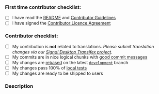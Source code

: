 <!--
Thanks for contributing to the project!
Please help us keep this project in good shape by going through this checklist.
Replace the empty checkboxes [ ] below with checked ones [X] as they are completed
Remember, you can preview this before saving it.
-->

<!-- You can remove this first section if you have contributed before -->

### First time contributor checklist:

* [ ] I have read the [README](https://github.com/signalapp/Signal-Desktop/blob/master/README.md) and [Contributor Guidelines](https://github.com/signalapp/Signal-Desktop/blob/master/CONTRIBUTING.md)
* [ ] I have signed the [Contributor Licence Agreement](https://signal.org/cla/)

### Contributor checklist:

* [ ] My contribution is **not** related to translations. _Please submit translation changes via our [Signal Desktop Transifex project](https://www.transifex.com/signal-messenger/signal-desktop/)._
* [ ] My commits are in nice logical chunks with [good commit messages](http://chris.beams.io/posts/git-commit/)
* [ ] My changes are [rebased](https://medium.freecodecamp.org/git-rebase-and-the-golden-rule-explained-70715eccc372) on the latest [`development`](https://github.com/signalapp/Signal-Desktop/tree/development) branch
* [ ] My changes pass 100% of [local tests](https://github.com/signalapp/Signal-Desktop/blob/master/CONTRIBUTING.md#tests)
* [ ] My changes are ready to be shipped to users

### Description

<!--
Describe briefly what your pull request changes. Focus on the value provided to users.

Does it address any outstanding issues in this project?
  https://github.com/signalapp/Signal-Desktop/issues?utf8=%E2%9C%93&q=is%3Aissue
  Reference an issue with the hash symbol: "#222"
  If you're fixing it, use something like "Fixes #222"

Please write a summary of your test approach:
  - What kind of manual testing did you do?
  - Did you write any new tests?
  - What operating systems did you test with? (please use specific versions: http://whatsmyos.com/)
  - What other devices did you test with? (other Desktop devices, Android, Android Simulator, iOS, iOS Simulator)
-->
